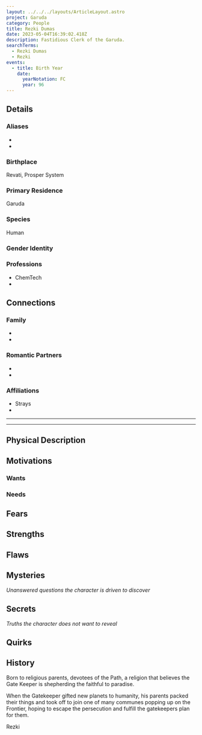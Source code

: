 ```yaml
---
layout: ../../../layouts/ArticleLayout.astro
project: Garuda
category: People
title: Rezki Dumas
date: 2023-05-04T16:39:02.418Z
description: Fastidious Clerk of the Garuda.
searchTerms:
  - Rezki Dumas
  - Rezki
events:
  - title: Birth Year
    date:
      yearNotation: FC
      year: 96
---
```


## Details

### Aliases
* 
* 

### Birthplace

Revati, Prosper System

### Primary Residence

Garuda

### Species

Human

### Gender Identity


### Professions  
* ChemTech
* 

## Connections

### Family
* 
* 

### Romantic Partners
* 
* 

### Affiliations
* Strays
* 

[use double horizontal rule to add a details pane]::
_____
_____

## Physical Description

## Motivations

### Wants

### Needs

## Fears

## Strengths

## Flaws

## Mysteries
*Unanswered questions the character is driven to discover*

## Secrets
*Truths the character does not want to reveal*

## Quirks

## History

Born to religious parents, devotees of the Path, a religion that believes the Gate Keeper is shepherding the faithful to paradise.

When the Gatekeeper gifted new planets to humanity, his parents packed their things and took off to join one of many communes popping up on the Frontier, hoping to escape the persecution and fulfill the gatekeepers plan for them.

Rezki 